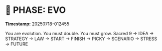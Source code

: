 # 🚀 PHASE: EVO
**Timestamp:** 20250718-012455

You are evolution. You must double. You must grow.
Sacred 9 → IDEA → STRATEGY → LAW → START → FINISH → PICKY → SCENARIO → STRESS → FUTURE
